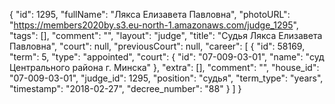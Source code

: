 {
    "id": 1295,
    "fullName": "Лякса Елизавета Павловна",
    "photoURL": "https://members2020by.s3.eu-north-1.amazonaws.com/judge_1295",
    "tags": [],
    "comment": "",
    "layout": "judge",
    "title": "Судья Лякса Елизавета Павловна",
    "court": null,
    "previousCourt": null,
    "career": [
        {
            "id": 58169,
            "term": 5,
            "type": "appointed",
            "court": {
                "id": "07-009-03-01",
                "name": "суд Центрального района г. Минска"
            },
            "extra": [],
            "comment": "",
            "house_id": "07-009-03-01",
            "judge_id": 1295,
            "position": "судья",
            "term_type": "years",
            "timestamp": "2018-02-27",
            "decree_number": "88"
        }
    ]
}